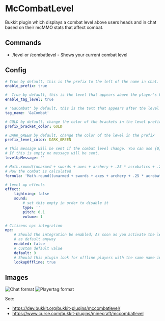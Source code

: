 # McCombatLevel

Bukkit plugin which displays a combat level above users heads and in chat based on their mcMMO stats that
affect combat.

## Commands

* /level or /combatlevel - Shows your current combat level

## Config

```Yaml
# True by default, this is the prefix to the left of the name in chat.
enable_prefix: true

#  True by default, this is the level that appears above the player's head
enable_tag_level: true

# "&aCombat" by default, this is the text that appears after the level above the player's head
tag_name: '&aCombat'

# GOLD by default, change the color of the brackets in the level prefix
prefix_bracket_color: GOLD

# DARK_GREEN by default, change the color of the level in the prefix
prefix_level_color: DARK_GREEN

# This message will be sent if the combat level change. You can use {0} for the old level and {1} for the new level
# If this is empty no message will be sent.
levelUpMessage: ''

# Math.round((unarmed + swords + axes + archery + .25 * acrobatics + .25 * taming) / 45) by default
# How the combat is calculated
formula: 'Math.round((unarmed + swords + axes + archery + .25 * acrobatics + .25 * taming) / 45)'

# level up effects
effect:
    lightning: false
    sound:
        # set this empty in order to disable it
        type: ''
        pitch: 0.1
        volume: 1

# Citizens npc integration
npc:
    # Should the integration be enabled; As soon as you activate the level feature the client will give them 0
    # as default anyway
    enabled: false
    # custom default value
    default: 0
    # Should this plugin look for offline players with the same name in the mcMMO database
    lookupOffline: true
```

## Images

![Chat format](https://i.imgur.com/J6M4ncp.png)
![Playertag format](https://i.imgur.com/tc1ikCH.png)

See:
* https://dev.bukkit.org/bukkit-plugins/mccombatlevel/
* https://www.curse.com/bukkit-plugins/minecraft/mccombatlevel
